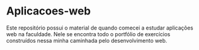 # Aplicacoes-web
Este repositório possui o material de quando comecei a estudar aplicações web na faculdade. Nele se encontra todo o portfólio de exercícios construídos nessa minha caminhada pelo desenvolvimento web. 
